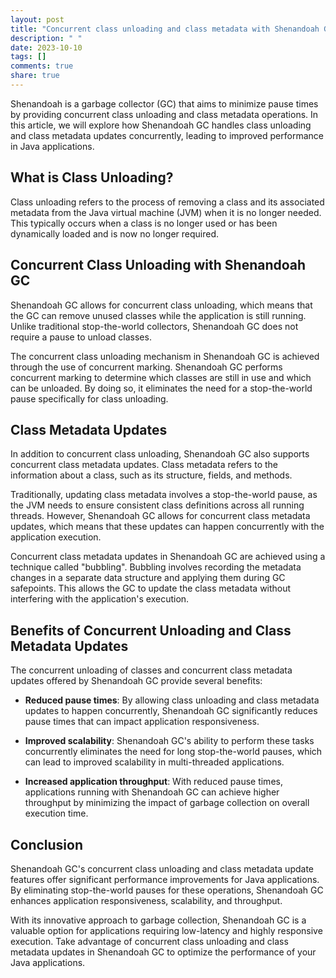 ```yaml
---
layout: post
title: "Concurrent class unloading and class metadata with Shenandoah GC"
description: " "
date: 2023-10-10
tags: []
comments: true
share: true
---
```


Shenandoah is a garbage collector (GC) that aims to minimize pause times by providing concurrent class unloading and class metadata operations. In this article, we will explore how Shenandoah GC handles class unloading and class metadata updates concurrently, leading to improved performance in Java applications.

## What is Class Unloading?

Class unloading refers to the process of removing a class and its associated metadata from the Java virtual machine (JVM) when it is no longer needed. This typically occurs when a class is no longer used or has been dynamically loaded and is now no longer required.

## Concurrent Class Unloading with Shenandoah GC

Shenandoah GC allows for concurrent class unloading, which means that the GC can remove unused classes while the application is still running. Unlike traditional stop-the-world collectors, Shenandoah GC does not require a pause to unload classes.

The concurrent class unloading mechanism in Shenandoah GC is achieved through the use of concurrent marking. Shenandoah GC performs concurrent marking to determine which classes are still in use and which can be unloaded. By doing so, it eliminates the need for a stop-the-world pause specifically for class unloading.

## Class Metadata Updates

In addition to concurrent class unloading, Shenandoah GC also supports concurrent class metadata updates. Class metadata refers to the information about a class, such as its structure, fields, and methods. 

Traditionally, updating class metadata involves a stop-the-world pause, as the JVM needs to ensure consistent class definitions across all running threads. However, Shenandoah GC allows for concurrent class metadata updates, which means that these updates can happen concurrently with the application execution.

Concurrent class metadata updates in Shenandoah GC are achieved using a technique called "bubbling". Bubbling involves recording the metadata changes in a separate data structure and applying them during GC safepoints. This allows the GC to update the class metadata without interfering with the application's execution.

## Benefits of Concurrent Unloading and Class Metadata Updates

The concurrent unloading of classes and concurrent class metadata updates offered by Shenandoah GC provide several benefits:

- **Reduced pause times**: By allowing class unloading and class metadata updates to happen concurrently, Shenandoah GC significantly reduces pause times that can impact application responsiveness.

- **Improved scalability**: Shenandoah GC's ability to perform these tasks concurrently eliminates the need for long stop-the-world pauses, which can lead to improved scalability in multi-threaded applications.

- **Increased application throughput**: With reduced pause times, applications running with Shenandoah GC can achieve higher throughput by minimizing the impact of garbage collection on overall execution time.

## Conclusion

Shenandoah GC's concurrent class unloading and class metadata update features offer significant performance improvements for Java applications. By eliminating stop-the-world pauses for these operations, Shenandoah GC enhances application responsiveness, scalability, and throughput.

With its innovative approach to garbage collection, Shenandoah GC is a valuable option for applications requiring low-latency and highly responsive execution. Take advantage of concurrent class unloading and class metadata updates in Shenandoah GC to optimize the performance of your Java applications.